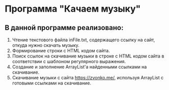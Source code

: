 # Программа "Качаем музыку" # 

## В данной программе реализовано:  ## 
1. Чтение текстового файла inFile.txt, содержащего ссылку на сайт, откуда нужно скачать музыку.
2. Формирование строки с HTML кодом сайта. 
3. Поиск ссылок на скачивание музыки в строке с HTML кодом сайта в соответствии с шаблоном регулярного выражения.
4. Создание и заполнение ArrayList'a найденными ссылками на скачивание.
4. Скачивание музыки с сайта https://zvonko.me/, используя ArrayList с готовыми ссылками на скачивание.
